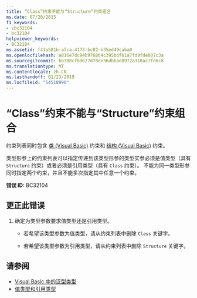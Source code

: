 ```yaml
---
title: “Class”约束不能与“Structure”约束组合
ms.date: 07/20/2015
f1_keywords:
- vbc32104
- bc32104
helpviewer_keywords:
- BC32104
ms.assetid: f41a581b-afca-4173-bc82-b35ed49caba0
ms.openlocfilehash: a816e7dc94b976864c395bdf61a7fd9fdeb07c3a
ms.sourcegitcommit: 6b308cf6d627d78ee36dbbae8972a310ac7fd6c8
ms.translationtype: MT
ms.contentlocale: zh-CN
ms.lasthandoff: 01/23/2019
ms.locfileid: "54518990"
---
```

# <a name="class-constraint-and-structure-constraint-cannot-be-combined"></a>“Class”约束不能与“Structure”约束组合
约束列表同时包含 [类 (Visual Basic)](../../visual-basic/language-reference/statements/class-statement.md) 约束和 [结构 (Visual Basic)](../../visual-basic/language-reference/statements/structure-statement.md) 约束。  
  
 类型形参上的约束列表可以指定传递到该类型形参的类型实参必须是值类型（具有 `Structure` 约束）或者必须是引用类型（具有 `Class` 约束）。 不能为同一类型形参同时指定两个约束，并且不能多次指定其中任意一个约束。  
  
 **错误 ID:** BC32104  
  
## <a name="to-correct-this-error"></a>更正此错误  
  
1.  确定为类型参数要求值类型还是引用类型。  
  
    -   若希望该类型参数为值类型，请从约束列表中删除 `Class` 关键字。  
  
    -   若希望该类型参数为引用类型，请从约束列表中删除 `Structure` 关键字。  
  
## <a name="see-also"></a>请参阅

- [Visual Basic 中的泛型类型](../../visual-basic/programming-guide/language-features/data-types/generic-types.md)
- [值类型和引用类型](../../visual-basic/programming-guide/language-features/data-types/value-types-and-reference-types.md)

